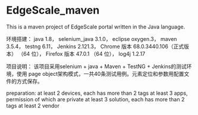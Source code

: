 # EdgeScale_maven
This is a maven project of EdgeScale portal written in the Java language.

环境搭建：
java           1.8，
selenium_java  3.1.0，
eclipse        oxygen.3，
maven          3.5.4，
testng         6.11，
Jenkins        2.121.3，
Chrome 版本    68.0.3440.106（正式版本） （64 位），
Firefox 版本   47.0.1 （64 位），
log4j          1.2.17 

项目说明：
该项目采用selenium + java + Maven + TestNG + Jenkins的测试环境，使用 page object架构模式，一共40条测试用例。元素定位和参数用配置文件的方式保存。

preparation:
at least 2 devices, each has more than 2 tags
at least 3 apps, permission of which are private
at least 3 solution, each has more than 2 tags
at least 2 vendor 
